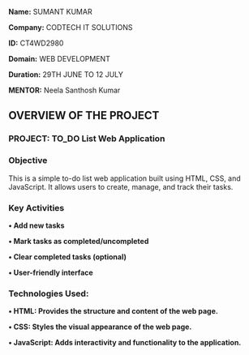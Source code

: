 **Name:** SUMANT KUMAR

**Company:** CODTECH IT SOLUTIONS

**ID:**  CT4WD2980

**Domain:** WEB DEVELOPMENT

**Duration:** 29TH JUNE TO 12 JULY

**MENTOR:** Neela Santhosh Kumar

## OVERVIEW OF THE PROJECT




### PROJECT: TO_DO List Web Application

### Objective
This is a simple to-do list web application built using HTML, CSS, and JavaScript. It allows users to create, manage, and track their tasks.

### Key Activities
**• Add new tasks**

**• Mark tasks as completed/uncompleted**

**• Clear completed tasks (optional)**

**• User-friendly interface**

### Technologies Used:

**• HTML: Provides the structure and content of the web page.**

**• CSS: Styles the visual appearance of the web page.**

**• JavaScript: Adds interactivity and functionality to the application.**




